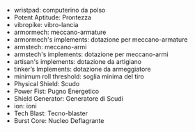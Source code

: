 - wristpad: computerino da polso
- Potent Aptitude: Prontezza
- vibropike: vibro-lancia
- armormech: meccano-armature
- armormech's implements: dotazione per meccano-armature
- armstech: meccano-armi
- armstech's implements: dotazione per meccano-armi
- artisan's implements: dotazione da artigiano
- tinker’s Implements: dotazione da armeggiatore
- minimum roll threshold: soglia minima del tiro
- Physical Shield: Scudo
- Power Fist: Pugno Energetico
- Shield Generator: Generatore di Scudi
- ion: ioni
- Tech Blast: Tecno-blaster
- Burst Core: Nucleo Deflagrante